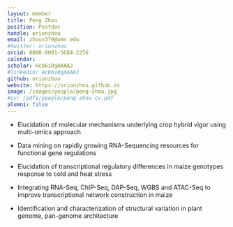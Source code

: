 ```yaml
---
layout: member
title: Peng Zhou
position: Postdoc
handle: orionzhou
email: zhoux379@umn.edu
#twitter: orionzhou
orcid: 0000-0001-5684-2256
calendar: 
scholar: Hcb6i0gAAAAJ
#linkedin: Hcb6i0gAAAAJ
github: orionzhou
website: https://orionzhou.github.io
image: /images/people/peng-zhou.jpg
#cv: /pdfs/people/peng-zhou-cv.pdf
alumni: false
---
```


* Elucidation of molecular mechanisms underlying crop hybrid vigor using multi-omics approach

* Data mining on rapidly growing RNA-Sequencing resources for functional gene regulations

* Elucidation of transcriptional regulatory differences in maize genotypes response to cold and heat stress

* Integrating RNA-Seq, ChIP-Seq, DAP-Seq, WGBS and ATAC-Seq to improve transcriptional network construction in maize

* Identification and characterization of structural variation in plant genome, pan-genome architecture
